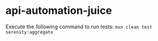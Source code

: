 # api-automation-juice
Execute the following command to run tests: `mvn clean test serenity:aggregate`